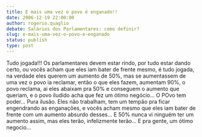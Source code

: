 ```yaml
---
title: E mais uma vez o povo é enganado!!
date: 2006-12-19 22:00:00
author: rogerio.quaglio
debate: Salários dos Parlamentares: como definir?
slug: e-mais-uma-vez-o-povo-e-enganado
status: publish 
type: post
---
```


Tudo jogada!!! Os parlamentares devem estar rindo, por tudo estar dando certo, ou vocês acham que eles iam bater de frente mesmo, é tudo jogada, na verdade eles querem um aumento de 50%, mas se aumentassem de uma vez o povo ia reclamar, então o que eles fazem, aumentam 90%, o povo reclama, ai eles abaixam pra 50% e conseguem o aumento que queriam, e o povo iludido acha que fez um ótimo negócio... O POvo tem poder... Pura ilusão. Eles não trabalham, tem um tempão pra ficar engendrando as enganações, e vocês acham mesmo que eles iam bater de frente com um aumento absurdo desses... E 50% nunca vi ninguém ter um aumento assim, mas eles terão, infelizmente terão... E pra gente, um ótimo negocio...                                                                                                                                                                                                                                                                                                                                                           

                                                                         

                                                                         

                                                                         

